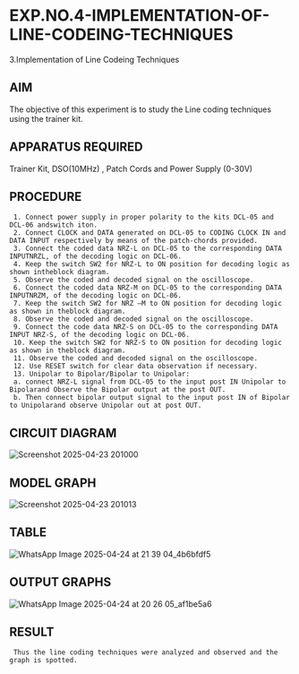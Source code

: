 # EXP.NO.4-IMPLEMENTATION-OF-LINE-CODEING-TECHNIQUES

3.Implementation of Line Codeing Techniques 
  
## AIM    
 The objective of this experiment is to study the Line coding techniques using the trainer kit. 
## APPARATUS REQUIRED
Trainer Kit, DSO(10MHz) , Patch Cords and Power Supply (0-30V)   
## PROCEDURE
```
 1. Connect power supply in proper polarity to the kits DCL-05 and DCL-06 andswitch iton.
 2. Connect CLOCK and DATA generated on DCL-05 to CODING CLOCK IN and DATA INPUT respectively by means of the patch-chords provided.
 3. Connect the coded data NRZ-L on DCL-05 to the corresponding DATA INPUTNRZL, of the decoding logic on DCL-06.
 4. Keep the switch SW2 for NRZ-L to ON position for decoding logic as shown intheblock diagram.
 5. Observe the coded and decoded signal on the oscilloscope.
 6. Connect the coded data NRZ-M on DCL-05 to the corresponding DATA INPUTNRZM, of the decoding logic on DCL-06.
 7. Keep the switch SW2 for NRZ –M to ON position for decoding logic as shown in theblock diagram.
 8. Observe the coded and decoded signal on the oscilloscope.
 9. Connect the code data NRZ-S on DCL-05 to the corresponding DATA INPUT NRZ-S, of the decoding logic on DCL-06.
 10. Keep the switch SW2 for NRZ-S to ON position for decoding logic as shown in theblock diagram.
 11. Observe the coded and decoded signal on the oscilloscope.
 12. Use RESET switch for clear data observation if necessary.
 13. Unipolar to Bipolar/Bipolar to Unipolar:
 a. connect NRZ-L signal from DCL-05 to the input post IN Unipolar to Bipolarand Observe the Bipolar output at the post OUT.
 b. Then connect bipolar output signal to the input post IN of Bipolar to Unipolarand observe Unipolar out at post OUT.
```
## CIRCUIT DIAGRAM
![Screenshot 2025-04-23 201000](https://github.com/user-attachments/assets/a0606ec1-8abb-4f53-8b7f-f8d41a2ef14e)

## MODEL GRAPH
![Screenshot 2025-04-23 201013](https://github.com/user-attachments/assets/8ba95486-677d-444e-9d92-81534a69af02)

## TABLE

![WhatsApp Image 2025-04-24 at 21 39 04_4b6bfdf5](https://github.com/user-attachments/assets/801b5d09-a0d5-4971-9adc-a28c5fdf74d3)



## OUTPUT GRAPHS

![WhatsApp Image 2025-04-24 at 20 26 05_af1be5a6](https://github.com/user-attachments/assets/0e6772cd-33a4-4968-9b56-2f7a4f95533a)





## RESULT 
```
 Thus the line coding techniques were analyzed and observed and the graph is spotted.
```
